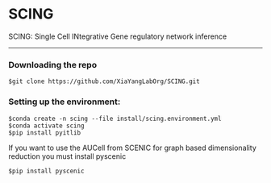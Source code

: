 # SCING
SCING: Single Cell INtegrative Gene regulatory network inference
  
  ---
  ### Downloading the repo  
  ``` 
  $git clone https://github.com/XiaYangLabOrg/SCING.git
  ```  
  
  ### Setting up the environment:
  ``` 
  $conda create -n scing --file install/scing.environment.yml  
  $conda activate scing
  $pip install pyitlib  
  ```
  
  If you want to use the AUCell from SCENIC for graph based dimensionality reduction you must install pyscenic  
  ```
  $pip install pyscenic
  ```
